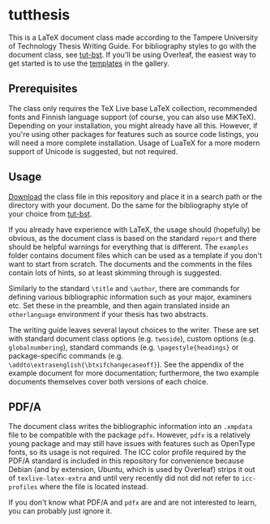 # tutthesis

This is a LaTeX document class made according to the Tampere University of Technology Thesis Writing Guide.
For bibliography styles to go with the document class, see [tut-bst](https://github.com/tkalliom/tut-bst).
If you'll be using Overleaf, the easiest way to get started is to use the [templates](https://www.overleaf.com/gallery/tagged/tut) in the gallery.


## Prerequisites

The class only requires the TeX Live base LaTeX collection, recommended fonts and Finnish language support (of course, you can also use MiKTeX).
Depending on your installation, you might already have all this.
However, if you're using other packages for features such as source code listings, you will need a more complete installation.
Usage of LuaTeX for a more modern support of Unicode is suggested, but not required.


## Usage

[Download](https://github.com/tkalliom/tutthesis/releases) the class file in this repository and place it in a search path or the directory with your document.
Do the same for the bibliography style of your choice from [tut-bst](https://github.com/tkalliom/tut-bst).

If you already have experience with LaTeX, the usage should (hopefully) be obvious, as the document class is based on the standard `report` and there should be helpful warnings for everything that is different.
The `examples` folder contains document files which can be used as a template if you don't want to start from scratch.
The documents and the comments in the files contain lots of hints, so at least skimming through is suggested.

Similarly to the standard `\title` and `\author`, there are commands for defining various bibliographic information such as your major, examiners etc.
Set these in the preamble, and then again translated inside an `otherlanguage` environment if your thesis has two abstracts.

The writing guide leaves several layout choices to the writer.
These are set with standard document class options (e.g. `twoside`), custom options (e.g. `globalnumbering`), standard commands (e.g. `\pagestyle{headings}` or package-specific commands (e.g. `\addto\extrasenglish{\btxifchangecaseoff}`).
See the appendix of the example document for more documentation; furthermore, the two example documents themselves cover both versions of each choice.

## PDF/A

The document class writes the bibliographic information into an `.xmpdata` file to be compatible with the package `pdfx`.
However, `pdfx` is a relatively young package and may still have issues with features such as OpenType fonts, so its usage is not required.
The ICC color profile required by the PDF/A standard is included in this repository for convenience because Debian (and by extension, Ubuntu, which is used by Overleaf) strips it out of `texlive-latex-extra` and until very recently did not did not refer to `icc-profiles` where the file is located instead. 

If you don't know what PDF/A and `pdfx` are and are not interested to learn, you can probably just ignore it.